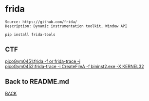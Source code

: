 # frida

```
Source: https://github.com/frida/
Description: Dynamic instrumentation toolkit, Window API

pip install frida-tools
```

## CTF
[picoGym0451:frida -f or frida-trace -i](../picoCTF/picoGym0451.md)<br>
[picoGym0452:frida-trace -i CreateFileA -f bininst2.exe -X KERNEL32](../picoCTF/picoGym0452.md)

## Back to README.md
[BACK](../README.md)